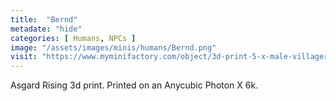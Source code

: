 ```yaml
---
title:  "Bernd"
metadate: "hide"
categories: [ Humans, NPCs ]
image: "/assets/images/minis/humans/Bernd.png"
visit: "https://www.myminifactory.com/object/3d-print-5-x-male-villagers-townsfolk-presupported-150172"
---
```

Asgard Rising 3d print. Printed on an Anycubic Photon X 6k.
